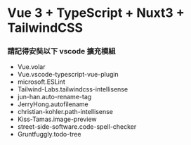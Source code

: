 # Vue 3 + TypeScript + Nuxt3 + TailwindCSS

### 請記得安奘以下 vscode 擴充模組

- Vue.volar
- Vue.vscode-typescript-vue-plugin
- microsoft.ESLint
- Tailwind-Labs.tailwindcss-intellisense
- jun-han.auto-rename-tag
- JerryHong.autofilename
- christian-kohler.path-intellisense
- Kiss-Tamas.image-preview
- street-side-software.code-spell-checker
- Gruntfuggly.todo-tree
